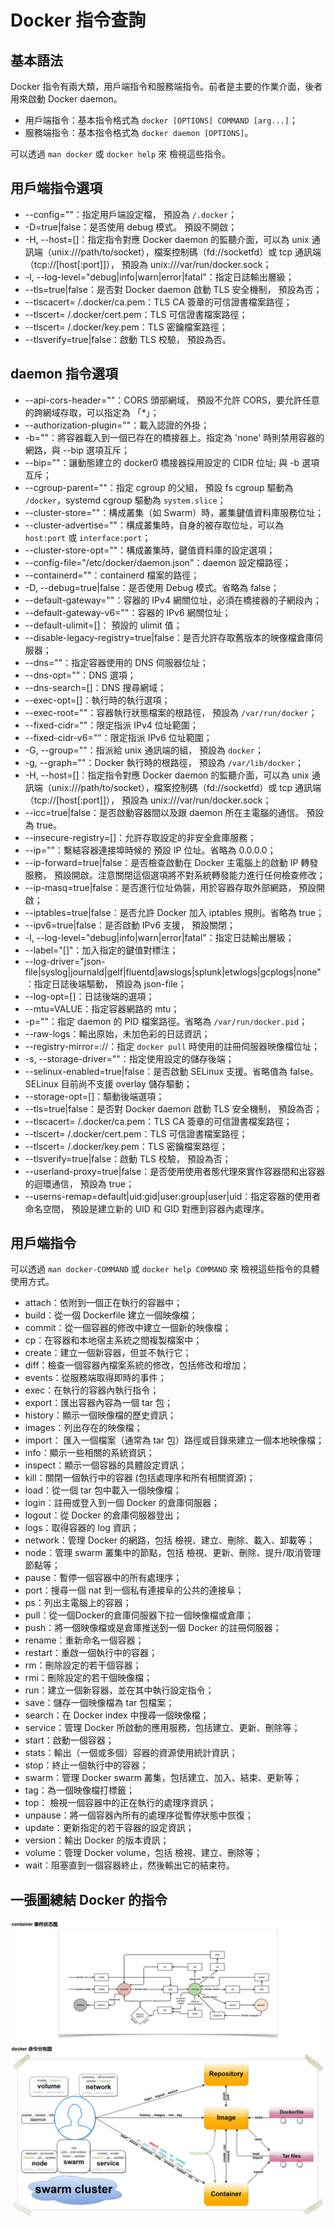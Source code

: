 # Docker 指令查詢

## 基本語法
Docker 指令有兩大類，用戶端指令和服務端指令。前者是主要的作業介面，後者用來啟動 Docker daemon。

* 用戶端指令：基本指令格式為 `docker [OPTIONS] COMMAND [arg...]`；
* 服務端指令：基本指令格式為 `docker daemon [OPTIONS]`。

可以透過 `man docker` 或 `docker help` 來 檢視這些指令。

## 用戶端指令選項

* --config=""：指定用戶端設定檔， 預設為 `/.docker`；
* -D=true|false：是否使用 debug 模式。 預設不開啟；
* -H, --host=[]：指定指令對應 Docker daemon 的監聽介面，可以為 unix 通訊端（unix:///path/to/socket），檔案控制碼（fd://socketfd）或 tcp 通訊端（tcp://[host[:port]]）， 預設為 unix:///var/run/docker.sock；
* -l, --log-level="debug|info|warn|error|fatal"：指定日誌輸出層級；
* --tls=true|false：是否對 Docker daemon 啟動 TLS 安全機制， 預設為否；
* --tlscacert= /.docker/ca.pem：TLS CA 簽章的可信證書檔案路徑；
* --tlscert= /.docker/cert.pem：TLS 可信證書檔案路徑；
* --tlscert= /.docker/key.pem：TLS 密鑰檔案路徑；
* --tlsverify=true|false：啟動 TLS 校驗， 預設為否。

## daemon 指令選項
* --api-cors-header=""：CORS 頭部網域， 預設不允許 CORS，要允許任意的跨網域存取，可以指定為 「*」；
* --authorization-plugin=""：載入認證的外掛；
* -b=""：將容器載入到一個已存在的橋接器上。指定為 'none' 時則禁用容器的網路，與 --bip 選項互斥；
* --bip=""：讓動態建立的 docker0 橋接器採用設定的 CIDR 位址; 與 -b 選項互斥；
* --cgroup-parent=""：指定 cgroup 的父組， 預設 fs cgroup 驅動為 `/docker`，systemd cgroup 驅動為 `system.slice`；
* --cluster-store=""：構成叢集（如 Swarm）時，叢集鍵值資料庫服務位址；
* --cluster-advertise=""：構成叢集時，自身的被存取位址，可以為 `host:port` 或 `interface:port`；
* --cluster-store-opt=""：構成叢集時，鍵值資料庫的設定選項；
* --config-file="/etc/docker/daemon.json"：daemon 設定檔路徑；
* --containerd=""：containerd 檔案的路徑；
* -D, --debug=true|false：是否使用 Debug 模式。省略為 false；
* --default-gateway=""：容器的 IPv4 網關位址，必須在橋接器的子網段內；
* --default-gateway-v6=""：容器的 IPv6 網關位址；
* --default-ulimit=[]： 預設的 ulimit 值；
* --disable-legacy-registry=true|false：是否允許存取舊版本的映像檔倉庫伺服器；
* --dns=""：指定容器使用的 DNS 伺服器位址；
* --dns-opt=""：DNS 選項；
* --dns-search=[]：DNS 搜尋網域；
* --exec-opt=[]：執行時的執行選項；
* --exec-root=""：容器執行狀態檔案的根路徑， 預設為 `/var/run/docker`；
* --fixed-cidr=""：限定指派 IPv4 位址範圍；
* --fixed-cidr-v6=""：限定指派 IPv6 位址範圍；
* -G, --group=""：指派給 unix 通訊端的組， 預設為 `docker`；
* -g, --graph=""：Docker 執行時的根路徑， 預設為 `/var/lib/docker`；
* -H, --host=[]：指定指令對應 Docker daemon 的監聽介面，可以為 unix 通訊端（unix:///path/to/socket），檔案控制碼（fd://socketfd）或 tcp 通訊端（tcp://[host[:port]]）， 預設為 unix:///var/run/docker.sock；
* --icc=true|false：是否啟動容器間以及跟 daemon 所在主電腦的通信。 預設為 true。
* --insecure-registry=[]：允許存取設定的非安全倉庫服務；
* --ip=""：繫結容器連接埠時候的 預設 IP 位址。省略為 0.0.0.0；
* --ip-forward=true|false：是否檢查啟動在 Docker 主電腦上的啟動 IP 轉發服務， 預設開啟。注意關閉這個選項將不對系統轉發能力進行任何檢查修改；
* --ip-masq=true|false：是否進行位址偽裝，用於容器存取外部網路， 預設開啟；
* --iptables=true|false：是否允許 Docker  加入 iptables 規則。省略為 true；
* --ipv6=true|false：是否啟動 IPv6 支援， 預設關閉；
* -l, --log-level="debug|info|warn|error|fatal"：指定日誌輸出層級；
* --label="[]"：加入指定的鍵值對標注；
* --log-driver="json-file|syslog|journald|gelf|fluentd|awslogs|splunk|etwlogs|gcplogs|none"：指定日誌後端驅動， 預設為 json-file；
* --log-opt=[]：日誌後端的選項；
* --mtu=VALUE：指定容器網路的 mtu；
* -p=""：指定 daemon 的 PID 檔案路徑。省略為 `/var/run/docker.pid`；
* --raw-logs：輸出原始，未加色彩的日誌資訊；
* --registry-mirror=<scheme>://<host>：指定 `docker pull` 時使用的註冊伺服器映像檔位址；
* -s, --storage-driver=""：指定使用設定的儲存後端；
* --selinux-enabled=true|false：是否啟動 SELinux 支援。省略值為 false。SELinux 目前尚不支援 overlay 儲存驅動；
* --storage-opt=[]：驅動後端選項；
* --tls=true|false：是否對 Docker daemon 啟動 TLS 安全機制， 預設為否；
* --tlscacert= /.docker/ca.pem：TLS CA 簽章的可信證書檔案路徑；
* --tlscert= /.docker/cert.pem：TLS 可信證書檔案路徑；
* --tlscert= /.docker/key.pem：TLS 密鑰檔案路徑；
* --tlsverify=true|false：啟動 TLS 校驗， 預設為否；
* --userland-proxy=true|false：是否使用使用者態代理來實作容器間和出容器的迴環通信， 預設為 true；
* --userns-remap=default|uid:gid|user:group|user|uid：指定容器的使用者命名空間， 預設是建立新的 UID 和 GID 對應到容器內處理序。

## 用戶端指令

可以透過 `man docker-COMMAND` 或 `docker help COMMAND` 來 檢視這些指令的具體使用方式。

* attach：依附到一個正在執行的容器中；
* build：從一個 Dockerfile 建立一個映像檔；
* commit：從一個容器的修改中建立一個新的映像檔；
* cp：在容器和本地宿主系統之間複製檔案中；
* create：建立一個新容器，但並不執行它；
* diff：檢查一個容器內檔案系統的修改，包括修改和增加；
* events：從服務端取得即時的事件；
* exec：在執行的容器內執行指令；
* export：匯出容器內容為一個 tar 包；
* history：顯示一個映像檔的歷史資訊；
* images：列出存在的映像檔；
* import： 匯入一個檔案（通常為 tar 包）路徑或目錄來建立一個本地映像檔；
* info：顯示一些相關的系統資訊；
* inspect：顯示一個容器的具體設定資訊；
* kill：關閉一個執行中的容器 (包括處理序和所有相關資源)；
* load：從一個 tar 包中載入一個映像檔；
* login：註冊或登入到一個 Docker 的倉庫伺服器；
* logout：從 Docker 的倉庫伺服器登出；
* logs：取得容器的 log 資訊；
* network：管理 Docker 的網路，包括 檢視、建立、刪除、載入、卸載等；
* node：管理 swarm 叢集中的節點，包括 檢視、更新、刪除、提升/取消管理節點等；
* pause：暫停一個容器中的所有處理序；
* port：搜尋一個 nat 到一個私有連接阜的公共的連接阜；
* ps：列出主電腦上的容器；
* pull：從一個Docker的倉庫伺服器下拉一個映像檔或倉庫；
* push：將一個映像檔或是倉庫推送到一個 Docker 的註冊伺服器；
* rename：重新命名一個容器；
* restart：重啟一個執行中的容器；
* rm：刪除設定的若干個容器；
* rmi：刪除設定的若干個映像檔；
* run：建立一個新容器，並在其中執行設定指令；
* save：儲存一個映像檔為 tar 包檔案；
* search：在 Docker index 中搜尋一個映像檔；
* service：管理 Docker 所啟動的應用服務，包括建立、更新、刪除等；
* start：啟動一個容器；
* stats：輸出（一個或多個）容器的資源使用統計資訊；
* stop：終止一個執行中的容器；
* swarm：管理 Docker swarm 叢集，包括建立、加入、結束、更新等；
* tag：為一個映像檔打標籤；
* top： 檢視一個容器中的正在執行的處理序資訊；
* unpause：將一個容器內所有的處理序從暫停狀態中恢復；
* update：更新指定的若干容器的設定資訊；
* version：輸出 Docker 的版本資訊；
* volume：管理 Docker volume，包括 檢視、建立、刪除等；
* wait：阻塞直到一個容器終止，然後輸出它的結束符。

## 一張圖總結 Docker 的指令
![Docker 指令總結](../_images/cmd_logic.png)
